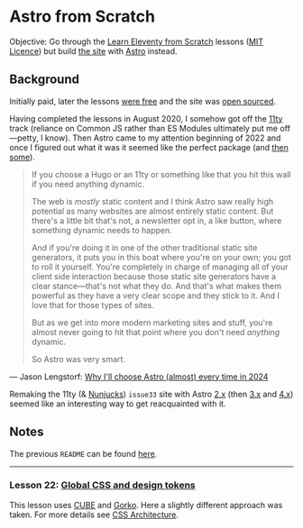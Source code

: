 # Astro from Scratch

Objective: Go through the [Learn Eleventy from Scratch](https://learneleventyfromscratch.com/) lessons ([MIT Licence](https://github.com/Andy-set-studio/learneleventyfromscratch.com#licence-mit-licence)) but build [the site](https://issue33.com/) with [Astro](https://docs.astro.build/en/getting-started/) instead.

## Background

Initially paid, later the lessons [were free](https://twitter.com/piccalilli_/status/1404403153890578432) and the site was [open sourced](https://piccalil.li/blog/learn-eleventy-from-scratch-is-now-open-source/).

Having completed the lessons in August 2020, I somehow got off the [11ty](https://www.11ty.dev/) track (reliance on Common JS rather than ES Modules ultimately put me off—petty, I know). Then Astro came to my attention beginning of 2022 and once I figured out what it was it seemed like the perfect package (and [then some](https://twitter.com/NFS__21/status/1517377812298342400)).

> If you choose a Hugo or an 11ty or something like that you hit this wall if you need anything dynamic.
>
> The web is _mostly_ static content and I think Astro saw really high potential as many websites are almost entirely static content.
> But there's a little bit that's not, a newsletter opt in, a like button, where something dynamic needs to happen.
>
> And if you're doing it in one of the other traditional static site generators, it puts you in this boat where you're on your own; you got to roll it yourself.
> You're completely in charge of managing all of your client side interaction because those static site generators have a clear stance—that's not what they do.
> And that's what makes them powerful as they have a very clear scope and they stick to it. And I love that for those types of sites.
>
> But as we get into more modern marketing sites and stuff, you're almost never going to hit that point where you don't need _anything_ dynamic.
>
> So Astro was very smart.

— Jason Lengstorf: [Why I'll choose Astro (almost) every time in 2024](https://youtu.be/kssIEqSJeMI?t=46)

Remaking the 11ty (& [Nunjucks](https://mozilla.github.io/nunjucks/)) `issue33` site with Astro [2.x](https://github.com/withastro/astro/releases/tag/astro%402.0.0) (then [3.x](https://github.com/withastro/astro/releases/tag/astro%403.0.0) and [4.x](https://github.com/withastro/astro/releases/tag/astro%404.0.0)) seemed like an interesting way to get reacquainted with it.

## Notes

The previous `README` can be found [here](docs/v00/README.md).

---

### Lesson 22: [Global CSS and design tokens](https://learneleventyfromscratch.com/lesson/22.html)

This lesson uses [CUBE](https://cube.fyi/) and [Gorko](https://github.com/Andy-set-studio/gorko). Here a slightly different approach was taken. For more details see [CSS Architecture](docs/css-architecture/index.md).
